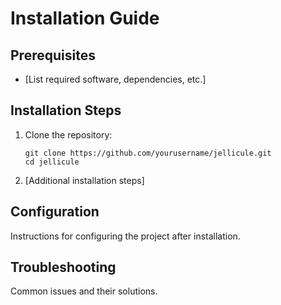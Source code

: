 # Installation Guide

## Prerequisites
- [List required software, dependencies, etc.]

## Installation Steps
1. Clone the repository:
   ```
   git clone https://github.com/yourusername/jellicule.git
   cd jellicule
   ```

2. [Additional installation steps]

## Configuration
Instructions for configuring the project after installation.

## Troubleshooting
Common issues and their solutions.
